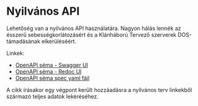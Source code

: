 # Nyilvános API

Lehetőség van a nyilvános API használatára. Nagyon hálás lennék az ésszerű sebességkorlátozásért és a Klánháború Tervező szerverek DOS-támadásának elkerüléséért.

Linkek:

- [OpenAPI séma - Swagger UI](https://klanhaboru-tervezo.hu/api/public/schema/swagger-ui/)
- [OpenAPI séma - Redoc UI](https://klanhaboru-tervezo.hu/api/public/schema/redoc/)
- [OpenAPI séma spec yaml fájl](https://klanhaboru-tervezo.hu/api/public/schema)

A cikk írásakor egy végpont került hozzáadásra a nyilvános terv linkekből származó teljes adatok lekéréséhez.

<br>
